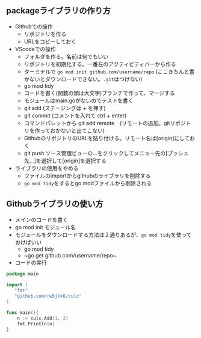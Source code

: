 ## packageライブラリの作り方
- Githubでの操作
  - リポジトリを作る
  - URLをコピーしておく
- VScodeでの操作  
  - フォルダを作る。名前は何でもいい
  - リポジトリを初期化する。一番左のアクティビティバーから作る
  - ターミナルで `go mod init github.com/username/repo` (ここきちんと書かないとダウンロードできない。`.git`はつけない)
  - go mod tidy
  - コードを書く(関数の頭は大文字)ブランチで作って、マージする
  - モジュールはmain.goがないのでテストを書く
  - git add (ステージングは + を押す)
  - git commit (コメントを入れて ctrl + enter)
  - コマンドパレットから git add remote　(リモートの追加。gitリポジトリを作っておかないと出てこない)
  - GithubのリポジトリのURLを貼り付ける。リモート名は\[origin]にしておく
  - git push ソース管理ビューの...をクリックしてメニュー先の\[プッシュ先...]を選択して[origin]を選択する
- ライブラリの使用をやめる
  - ファイルのimportからgithubのライブラリを削除する
  - `go mod tidy`をするとgo modファイルから削除される

## Githubライブラリの使い方
- メインのコードを書く
- go mod init モジュール名
- モジュールをダウンロードする方法は２通りあるが、`go mod tidy`を使っておけばいい
  - go mod tidy 
  - ~go get github.com/username/repo~
- コードの実行

```go
package main
 
import (
   "fmt"
   "github.com/rw5jkk6/culc"
)

func main(){
	n := culc.Add(1, 2)
	fmt.Println(n)
}
```
